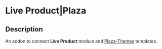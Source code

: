 # Live Product|Plaza

## Description
An addon to connect **Live Product** module and [Plaza-Themes](https://themeforest.net/collections/3840191-opencart-themes) templates.
